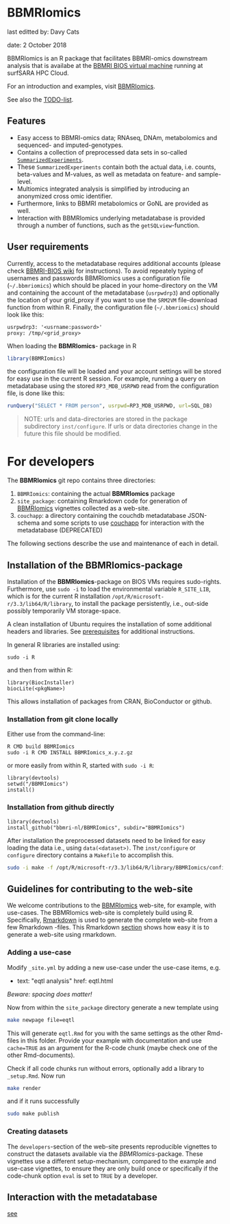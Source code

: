 # BBMRIomics

last editted by: Davy Cats

date: 2 October 2018

BBMRIomics is an R package that facilitates BBMRI-omics downstream
analysis that is availabe at the 
[BBMRI BIOS virtual machine](http://www.bbmriwiki.nl/wiki/BIOS_VirtualMachine)
running at surfSARA HPC Cloud.

For an introduction and examples, visit
[BBMRIomics](http://bios-vm.bbmrirp3-lumc.surf-hosted.nl/BBMRIomics/).

See also the [TODO-list](TODO.md).

## Features

* Easy access to BBMRI-omics data; RNAseq, DNAm, metabolomics and
  sequenced- and imputed-genotypes.
* Contains a collection of preprocessed data sets in so-called
  [`SummarizedExperiments`](http://bioconductor.org/packages/SummarizedExperiment/).
* These `SummarizedExperiments` contain both the actual data,
  i.e. counts, beta-values and M-values, as well as metadata on feature- 
  and sample-level.
* Multiomics integrated analysis is simplified by introducing
  an anonymized cross omic identifier.
* Furthermore, links to BBMRI metabolomics or GoNL are provided as
  well.
* Interaction with BBMRIomics underlying metadatabase is provided
  through a number of functions, such as the `getSQLview`-function.

## User requirements

Currently, access to the metadatabase requires additional accounts 
(please check [BBMRI-BIOS wiki](http://www.bbmriwiki.nl/wiki/BIOS_VirtualMachine#BIOSVMAccess)
for instructions). To avoid repeately typing of usernames and passwords 
BBMRIomics uses a configuration file (`~/.bbmriomics`) which should be placed 
in your home-directory on the VM and containing the account of the 
metadatabase (`usrpwdrp3`) and optionally the location of your grid_proxy if 
you want to use the `SRM2VM` file-download function from within R. Finally, 
the configuration file (`~/.bbmriomics`) should look like this:

```{bash}
usrpwdrp3: '<usrname:password>'
proxy: /tmp/<grid_proxy>
```

When loading the **BBMRIomics**- package in R

```r
library(BBMRIomics)
```

the configuration file will be loaded and your account settings will be
stored for easy use in the current R session. For example, running a query on 
metadatabase using the stored `RP3_MDB_USRPWD` read from the configuration
file, is done like this:

```r
runQuery("SELECT * FROM person", usrpwd=RP3_MDB_USRPWD, url=SQL_DB)
```

> NOTE: urls and data-directories are stored in the package
> subdirectory `inst/configure`. If urls or data directories change in
> the future this file should be modified.

# For developers 

The **BBMRIomics** git repo contains three directories: 

1. `BBMRIomics`: containing the actual **BBMRIomics** package
2. `site_package`: containing Rmarkdown code for generation of
   [BBMRIomics](bios-vm.bbmrirp3-lumc.surf-hosted.nl/BBMRIomics/index.html)
   vignettes collected as a web-site.
3. `couchapp`: a directory containing the couchdb metadatabase
   JSON-schema and some scripts to use
   [couchapp](https://github.com/couchapp/couchapp) for interaction
   with the metadatabase (DEPRECATED)

The following sections describe the use and maintenance of each in
detail.

## Installation of the **BBMRIomics**-package ##

Installation of the **BBMRIomics**-package on BIOS VMs requires
sudo-rights. Furthermore, use `sudo -i` to load the environmental
variable `R_SITE_LIB`, which is for the current R installation
`/opt/R/microsoft-r/3.3/lib64/R/library`, to install the package
persistently, i.e., out-side possibly temporarily VM storage-space.

A clean installation of Ubuntu requires the installation of some
additional headers and libraries. See
[prerequisites](BBMRIomics/inst/configure/prerequisites.md) for additional
instructions.

In general R libraries are installed using: 

```{bash}
sudo -i R
```
and then from within R:

```{r}
library(BiocInstaller)
biocLite(<pkgName>)
```

This allows installation of packages from CRAN, BioConductor or
github.

### Installation from git clone locally ###

Either use from the command-line: 

```{bash}
R CMD build BBMRIomics
sudo -i R CMD INSTALL BBMRIomics_x.y.z.gz
```

or more easily from within R, started with `sudo -i R`:

```{r}
library(devtools)
setwd("/BBMRIomics")
install()
```

### Installation from github directly ###

```{r}
library(devtools)
install_github("bbmri-nl/BBMRIomics", subdir="BBMRIomics")
```

After installation the preprocessed datasets need to be linked for easy loading
the data i.e., using `data(<dataset>)`. The `inst/configure` or `configure` 
directory contains a `Makefile` to accomplish this.

```bash
sudo -i make -f /opt/R/microsoft-r/3.3/lib64/R/library/BBMRIomics/configure/Makefile
```

## Guidelines for contributing to the web-site ##

We welcome contributions to the
[BBMRIomics](bios-vm.bbmrirp3-lumc.surf-hosted.nl/BBMRIomics/index.html)
web-site, for example, with use-cases. The BBMRIomics web-site is
completely build using R. Specifically,
[Rmarkdown](http://rmarkdown.rstudio.com/) is used to generate the
complete web-site from a few Rmarkdown -files. This Rmarkdown
[section](http://rmarkdown.rstudio.com/rmarkdown_websites.html) shows
how easy it is to generate a web-site using rmarkdown.

### Adding a use-case ###

Modify `_site.yml` by adding a new use-case under the use-case items, e.g. 

- text: "eqtl analysis"
  href: eqtl.html
  
*Beware: spacing does matter!*

Now from within the `site_package` directory generate a new template using 

```bash
make newpage file=eqtl
```

This will generate `eqtl.Rmd` for you with the same settings as the
other Rmd-files in this folder. Provide your example with
documentation and use `cache=TRUE` as an argument for the R-code
chunk (maybe check one of the other Rmd-documents). 

Check if all code chunks run without errors, optionally add a library
to `_setup.Rmd`. Now run

```bash
make render     
```

and if it runs successfully

```bash
sudo make publish
```

### Creating datasets ###

The `developers`-section of the web-site presents reproducible
vignettes to construct the datasets available via the
*BBMRIomics*-package. These vignettes use a different setup-mechanism,
compared to the example and use-case vignettes, to ensure they are
only build once or specifically if the code-chunk option `eval` is set
to `TRUE` by a developer.

## Interaction with the metadatabase ##

[see](http://bios-vm.bbmrirp3-lumc.surf-hosted.nl/BBMRIomics/metadatabase.html)




